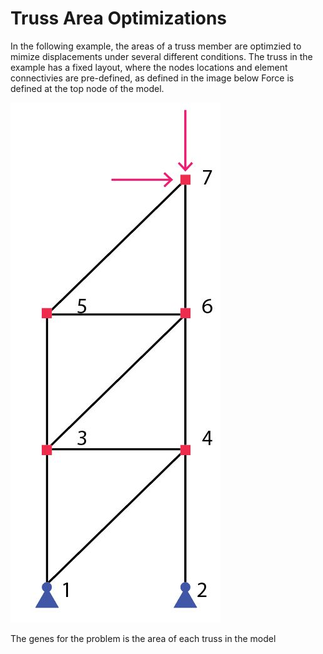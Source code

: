 Truss Area Optimizations
===================

In the following example, the areas of a truss member are optimzied to mimize displacements under several different conditions.
The truss in the example has a fixed layout, where the nodes locations and element connectivies are pre-defined, as defined in the image below
Force is defined at the top node of the model.

![Truss Summary](Truss-Diagram.jpeg "Title")

The genes for the problem is the area of each truss in the model


